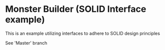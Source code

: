 # Monster Builder (SOLID Interface example)
This is an example utilizing interfaces to adhere to SOLID design principles

See 'Master' branch

